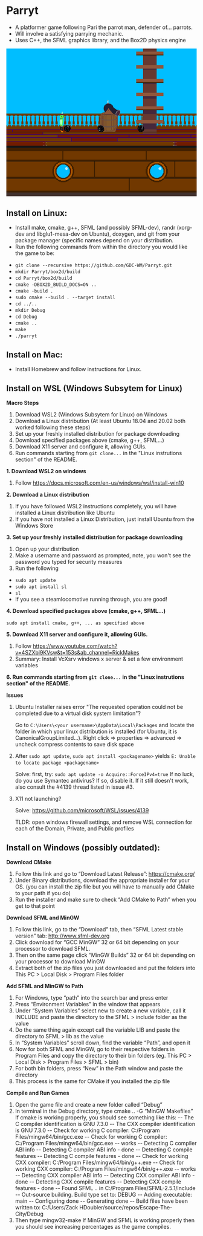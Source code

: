 # Parryt
* A platformer game following Pari the parrot man, defender of... parrots.
* Will involve a satisfying parrying mechanic.
* Uses C++, the SFML graphics library, and the Box2D physics engine

![Demo Screenshot](resources/parryt-screenshot.png)

## Install on Linux:
* Install make, cmake, g++, SFML (and possibly SFML-dev), randr (xorg-dev and libglu1-mesa-dev on Ubuntu), doxygen, and git from your package manager (specific names depend on your distribution.
* Run the following commands from within the directory you would like the game to be:
- ```git clone --recursive https://github.com/GDC-WM/Parryt.git```
- ```mkdir Parryt/box2d/build```
- ```cd Parryt/box2d/build```
- ```cmake -DBOX2D_BUILD_DOCS=ON ..```
- ```cmake -build .```
- ```sudo cmake --build . --target install```
- ```cd ../..```
- ```mkdir Debug```
- ```cd Debug```
- ```cmake ..```
- ```make```
- ```./parryt```


## Install on Mac:
* Install Homebrew and follow instructions for Linux.

## Install on WSL (Windows Subsytem for Linux)

**Macro Steps**

1. Download WSL2 (Windows Subsytem for Linux) on Windows
2. Download a Linux distribution (At least Ubuntu 18.04 and 20.02 both worked following these steps)
3. Set up your freshly installed distribution for package downloading
4. Download specified packages above (cmake, g++, SFML...)
5. Download X11 server and configure it, allowing GUIs. 
6. Run commands starting from ```git clone...``` in the "Linux instrutions section" of the README.

**1. Download WSL2 on windows**
1. Follow https://docs.microsoft.com/en-us/windows/wsl/install-win10

**2. Download a Linux distribution**
1. If you have followed WSL2 instructions completely, you will have installed a Linux distribution like Ubuntu
2. If you have not installed a Linux Distribution, just install Ubuntu from the Windows Store 
   
**3. Set up your freshly installed distribution for package downloading**
1. Open up your distribution
2. Make a username and password as prompted, note, you won't see the password you typed for security measures
3. Run the following
- ```sudo apt update```
- ```sudo apt install sl```
- ```sl```
- If you see a steamlocomotive running through, you are good!

**4. Download specified packages above (cmake, g++, SFML...)**

```sudo apt install cmake, g++, ... as specified above```

**5. Download X11 server and configure it, allowing GUIs.**
1. Follow https://www.youtube.com/watch?v=4SZXbl9KVsw&t=153s&ab_channel=RickMakes 
2. Summary: Install VcXsrv windows x server & set a few environment variables

**6. Run commands starting from ```git clone...``` in the "Linux instrutions section" of the README.**

**Issues**
1. Ubuntu Installer raises error "The requested operation could not be completed due to a virtual disk system limitation"?
   
   Go to ```C:\Users\<your username>\AppData\Local\Packages``` and locate the folder in which your linux distribution is installed (for Ubuntu, it is CanonicalGroupLimited...). Right click => properties => advanced => uncheck compress contents to save disk space

2.  After ```sudo apt update```, ```sudo apt install <packagename>``` yields ```E: Unable to locate package <packagename>```

    Solve: first, try: ```sudo apt update -o Acquire::ForceIPv4=true```
    If no luck, do you use Symantec antivirus? If so, disable it. If it still
    doesn't work, also consult the #4139 thread listed in issue #3.
3. X11 not launching? 
    
    Solve: https://github.com/microsoft/WSL/issues/4139
    
    TLDR: open windows firewall settings, and remove WSL connection for each of the Domain, Private, and Public profiles  


## Install on Windows (possibly outdated):
**Download CMake**
1. Follow this link and go to “Download Latest Release”: https://cmake.org/
2. Under Binary distributions, download the appropriate installer for your OS. (you can install the zip file but you will have to manually add CMake to your path if you do)
3. Run the installer and make sure to check “Add CMake to Path” when you get to that point

**Download SFML and MinGW**
1. Follow this link, go to the “Download” tab, then “SFML Latest stable version” tab: http://www.sfml-dev.org
2. Click download for “GCC MinGW” 32 or 64 bit depending on your processor to download SFML.
3. Then on the same page click “MinGW Builds” 32 or 64 bit depending on your processor to download MinGW
4. Extract both of the zip files you just downloaded and put the folders into This PC > Local Disk > Program Files folder

**Add SFML and MinGW to Path**
1. For Windows, type “path” into the search bar and press enter
2. Press “Environment Variables” in the window that appears
3.  Under “System Variables” select new to create a new variable, call it INCLUDE and paste the directory to the SFML > include folder as the value
4. Do the same thing again except call the variable LIB and paste the directory to SFML > lib as the value
5. In “System Variables” scroll down, find the variable “Path”, and open it
6. Now for both SFML and MinGW, go to their respective folders in Program Files and copy the directory to their bin folders (eg. This PC > Local Disk > Program Files > SFML > bin)
7. For both bin folders, press “New” in the Path window and paste the directory
8. This process is the same for CMake if you installed the zip file

**Compile and Run Games**
1. Open the game file and create a new folder called “Debug”
2. In terminal in the Debug directory, type cmake .. -G “MinGW Makefiles” If cmake is working properly, you should see something like this:
-- The C compiler identification is GNU 7.3.0
-- The CXX compiler identification is GNU 7.3.0
-- Check for working C compiler: C:/Program Files/mingw64/bin/gcc.exe
-- Check for working C compiler: C:/Program Files/mingw64/bin/gcc.exe -- works
-- Detecting C compiler ABI info
-- Detecting C compiler ABI info - done
-- Detecting C compile features
-- Detecting C compile features - done
-- Check for working CXX compiler: C:/Program Files/mingw64/bin/g++.exe
-- Check for working CXX compiler: C:/Program Files/mingw64/bin/g++.exe -- works
-- Detecting CXX compiler ABI info
-- Detecting CXX compiler ABI info - done
-- Detecting CXX compile features
-- Detecting CXX compile features - done
-- Found SFML .. in C:/Program Files/SFML-2.5.1/include
-- Out-source building. Build type set to: DEBUG
-- Adding executable: main
-- Configuring done
-- Generating done
-- Build files have been written to: C:/Users/Zack HDoubler/source/repos/Escape-The-City/Debug
5. Then type mingw32-make If MinGW and SFML is working properly then you should see increasing percentages as the game compiles.
